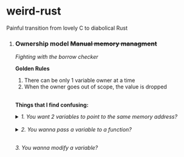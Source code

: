 # weird-rust
Painful transition from lovely C to diabolical Rust

1. ### Ownership model ~~Manual memory managment~~
   _Fighting with the borrow checker_
   
   **Golden Rules**
   1. There can be only 1 variable owner at a time
   2. When the owner goes out of scope, the value is dropped

   <br>

    **Things that I find confusing:**
     <details>
    <summary><i>1. You want 2 variables to point to the same memory address?</i></summary>

   ```rust
   let s1: String = String::from("hello"); // creating a pointer to the allocated string
   
   let s2: String = s1; // creating a shallow copy of s1 (u might think)

   println!("Haha, {}", s1); // compile-time error
   ```

    Explanation:
   
   Here `let s2: String = s1;` variable `s1` is moved to `s2`, therefore `s1` is empty and cannot be used anymore. In Rust, when you assign a value to another variable without explicitly copying it, ownership is moved from the original variable to the new variable. In C++ it is done with `std::move()`. **Rust defaults to moving a value**.

   Solution:
   ```rust
   ```
   
    </details>
  
     <br>

     <details>
      <summary><i>2. You wanna pass a variable to a function?</i></summary>

   ```rust
   let s: String = String::from("Hey!"); // creating a pointer to the allocated string
   randomFunction(s); // pass the pointer to the function
   println!("{}", s); // compile-time error

   fn randomFunction(word: String) {
      println!("{}", word);
   }
   ```

   Explanation:

   Here `randomFunction(s);` passing in `s` moves it to `word` variable, therefore `s` becomes empty and cannot be used anymore. In C the function would expect a pointer to the memory address, but in Rust only 1 varible can point to the memory address of a variable. **Rust defaults to moving a value**

   Solution - Use references(Borrowing). We are borrowing value, but we do not actually take ownership of it:
    ```rust
    let s: String = String::from("Hey!"); // creating a pointer to the allocated string
    randomFunction(&s); // pass the pointer to the function
    println!("{}", s); // yee

    fn randomFunction(word: &String) {
       println!("{}", word);
    }
    ```

    </details>

    <br>

    _3. You wanna modify a variable?_
   ```rust
   ```


